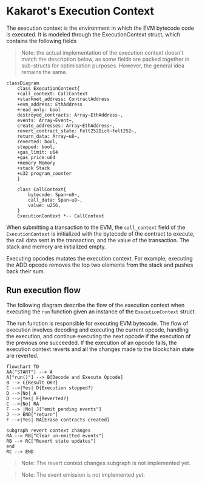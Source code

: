 # Kakarot's Execution Context

The execution context is the environment in which the EVM bytecode code is
executed. It is modeled through the ExecutionContext struct, which contains the
following fields

> Note: the actual implementation of the execution context doesn't match the
> description below, as some fields are packed together in sub-structs for
> optimisation purposes. However, the general idea remains the same.

```mermaid
classDiagram
    class ExecutionContext{
    +call_context: CallContext
    +starknet_address: ContractAddress
    +evm_address: EthAddress
    +read_only: bool
    destroyed_contracts: Array~EthAddress~,
    events: Array~Event~,
    create_addresses: Array~EthAddress~,
    revert_contract_state: Felt252Dict~felt252~,
    return_data: Array~u8~,
    reverted: bool,
    stopped: bool,
    +gas_limit: u64
    +gas_price:u64
    +memory Memory
    +stack Stack
    +u32 program_counter
    }

    class CallContext{
        bytecode: Span~u8~,
        call_data: Span~u8~,
        value: u256,
    }
    ExecutionContext *-- CallContext
```

When submitting a transaction to the EVM, the `call_context` field of the
`ExecutionContext` is initialized with the bytecode of the contract to execute,
the call data sent in the transaction, and the value of the transaction. The
stack and memory are initialized empty.

Executing opcodes mutates the execution context. For example, executing the ADD
opcode removes the top two elements from the stack and pushes back their sum.

## Run execution flow

The following diagram describe the flow of the execution context when executing
the `run` function given an instance of the `ExecutionContext` struct.

The run function is responsible for executing EVM bytecode. The flow of
execution involves decoding and executing the current opcode, handling the
execution, and continue executing the next opcode if the execution of the
previous one succeeded. If the execution of an opcode fails, the execution
context reverts and all the changes made to the blockchain state are reverted.

```mermaid
flowchart TD
AA["START"] --> A
A["run()"] --> B[Decode and Execute Opcode]
B --> C{Result OK?}
C -->|Yes| D{Execution stopped?}
D -->|No| A
D -->|Yes| F{Reverted?}
C -->|No| RA
F --> |No| J["emit pending events"]
J --> END["return"]
F -->|Yes| RA[Erase contracts created]

subgraph revert context changes
RA --> RB["Clear un-emitted events"]
RB --> RC["Revert state updates"]
end
RC --> END
```

<!-- TODO -->

> Note: The revert context changes subgraph is not implemented yet.

> Note: The event emission is not implemented yet.
